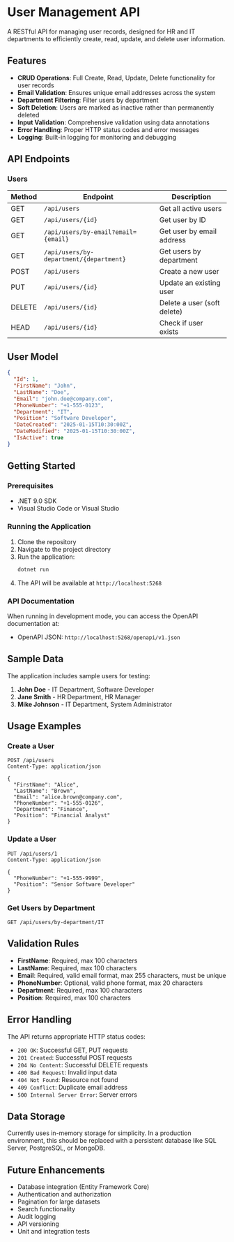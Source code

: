 # User Management API

A RESTful API for managing user records, designed for HR and IT departments to efficiently create, read, update, and delete user information.

## Features

- **CRUD Operations**: Full Create, Read, Update, Delete functionality for user records
- **Email Validation**: Ensures unique email addresses across the system
- **Department Filtering**: Filter users by department
- **Soft Deletion**: Users are marked as inactive rather than permanently deleted
- **Input Validation**: Comprehensive validation using data annotations
- **Error Handling**: Proper HTTP status codes and error messages
- **Logging**: Built-in logging for monitoring and debugging

## API Endpoints

### Users

| Method | Endpoint | Description |
|--------|----------|-------------|
| GET | `/api/users` | Get all active users |
| GET | `/api/users/{id}` | Get user by ID |
| GET | `/api/users/by-email?email={email}` | Get user by email address |
| GET | `/api/users/by-department/{department}` | Get users by department |
| POST | `/api/users` | Create a new user |
| PUT | `/api/users/{id}` | Update an existing user |
| DELETE | `/api/users/{id}` | Delete a user (soft delete) |
| HEAD | `/api/users/{id}` | Check if user exists |

## User Model

```json
{
  "Id": 1,
  "FirstName": "John",
  "LastName": "Doe",
  "Email": "john.doe@company.com",
  "PhoneNumber": "+1-555-0123",
  "Department": "IT",
  "Position": "Software Developer",
  "DateCreated": "2025-01-15T10:30:00Z",
  "DateModified": "2025-01-15T10:30:00Z",
  "IsActive": true
}
```

## Getting Started

### Prerequisites

- .NET 9.0 SDK
- Visual Studio Code or Visual Studio

### Running the Application

1. Clone the repository
2. Navigate to the project directory
3. Run the application:
   ```bash
   dotnet run
   ```
4. The API will be available at `http://localhost:5268`

### API Documentation

When running in development mode, you can access the OpenAPI documentation at:
- OpenAPI JSON: `http://localhost:5268/openapi/v1.json`

## Sample Data

The application includes sample users for testing:

1. **John Doe** - IT Department, Software Developer
2. **Jane Smith** - HR Department, HR Manager  
3. **Mike Johnson** - IT Department, System Administrator

## Usage Examples

### Create a User

```http
POST /api/users
Content-Type: application/json

{
  "FirstName": "Alice",
  "LastName": "Brown",
  "Email": "alice.brown@company.com",
  "PhoneNumber": "+1-555-0126",
  "Department": "Finance",
  "Position": "Financial Analyst"
}
```

### Update a User

```http
PUT /api/users/1
Content-Type: application/json

{
  "PhoneNumber": "+1-555-9999",
  "Position": "Senior Software Developer"
}
```

### Get Users by Department

```http
GET /api/users/by-department/IT
```

## Validation Rules

- **FirstName**: Required, max 100 characters
- **LastName**: Required, max 100 characters
- **Email**: Required, valid email format, max 255 characters, must be unique
- **PhoneNumber**: Optional, valid phone format, max 20 characters
- **Department**: Required, max 100 characters
- **Position**: Required, max 100 characters

## Error Handling

The API returns appropriate HTTP status codes:

- `200 OK`: Successful GET, PUT requests
- `201 Created`: Successful POST requests
- `204 No Content`: Successful DELETE requests
- `400 Bad Request`: Invalid input data
- `404 Not Found`: Resource not found
- `409 Conflict`: Duplicate email address
- `500 Internal Server Error`: Server errors

## Data Storage

Currently uses in-memory storage for simplicity. In a production environment, this should be replaced with a persistent database like SQL Server, PostgreSQL, or MongoDB.

## Future Enhancements

- Database integration (Entity Framework Core)
- Authentication and authorization
- Pagination for large datasets
- Search functionality
- Audit logging
- API versioning
- Unit and integration tests

